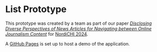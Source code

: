 # List Prototype

This prototype was created by a team as part of our paper [*Disclosing Diverse Perspectives of News Articles for Navigating between Online Journalism Content*](https://dl.acm.org/doi/10.1145/3679318.3685414) for [NordiCHI 2024](https://www.nordichi2024.se/).

A [GitHub Pages](https://jensbeh.github.io/list-with-labels/) is set up to host a demo of the application.